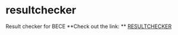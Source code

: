 # resultchecker
Result checker for BECE
**Check out the link: ** [RESULTCHECKER](https://kadunabeceresultapp.herokuapp.com/)
